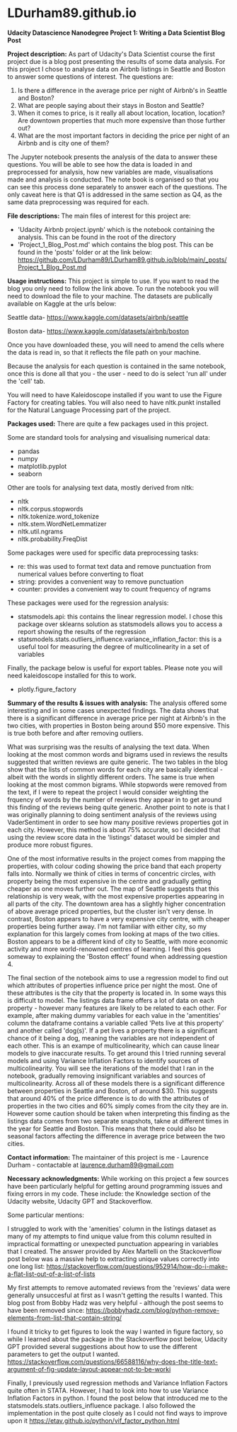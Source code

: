 # LDurham89.github.io

__Udacity Datascience Nanodegree Project 1: Writing a Data Scientist Blog Post__


__Project description:__ As part of Udacity's Data Scientist course the first project due is a blog post presenting the results of some data analysis.
For this project I chose to analyse data on Airbnb listings in Seattle and Boston to answer some questions of interest. The questions are:

1) Is there a difference in the average price per night of Airbnb's in Seattle and Boston?
2) What are people saying about their stays in Boston and Seattle?
3) When it comes to price, is it really all about location, location, location? Are downtown properties that much more expensive than those further out?
4) What are the most important factors in deciding the price per night of an Airbnb and is city one of them?

The Jupyter notebook presents the analysis of the data to answer these questions. You will be able to see how the data is loaded in and preprocessed
for analysis, how new variables are made, visualisations made and analysis is conducted. The note book is organised so that you can see this process done separately 
to answer each of the questions. The only caveat here is that Q1 is addressed in the same section as Q4, as the same data preprocessing was required for each.  

__File descriptions:__ The main files of interest for this project are:
- 'Udacity Airbnb project.ipynb' which is the notebook containing the analysis. This can be found in the root of the directory
- 'Project_1_Blog_Post.md' which contains the blog post. This can be found in the 'posts' folder or at the link below:
https://github.com/LDurham89/LDurham89.github.io/blob/main/_posts/Project_1_Blog_Post.md
 
__Usage instructions:__ This project is simple to use. If you want to read the blog you only need to follow the link above. To run the notebook
you will need to download the file to your machine. The datasets are publically available on Kaggle at the urls below:

Seattle data-
https://www.kaggle.com/datasets/airbnb/seattle

Boston data-
https://www.kaggle.com/datasets/airbnb/boston

Once you have downloaded these, you will need to amend the cells where the data is read in, so that it reflects the file path on your machine.

Because the analysis for each question is contained in the same notebook, once this is done all that you - the user - need to do is select 'run all' under the 'cell' tab.

You will need to have Kaleidoscope installed if you want to use the Figure Factory for creating tables.
You will also need to have nltk.punkt installed for the Natural Language Processing part of the project.

__Packages used:__ There are quite a few packages used in this project.

Some are standard tools for analysing and visualising numerical data:
- pandas
- numpy
- matplotlib.pyplot
- seaborn

Other are tools for analysing text data, mostly derived from nltk:
- nltk
- nltk.corpus.stopwords
- nltk.tokenize.word_tokenize
- nltk.stem.WordNetLemmatizer
- nltk.util.ngrams
- nltk.probability.FreqDist

Some packages were used for specific data preprocessing tasks:

- re: this was used to format text data and remove punctuation from numerical values before converting to float
- string: provides a convenient way to remove punctuation
- counter: provides a convenient way to count frequency of ngrams

These packages were used for the regression analysis:
- statsmodels.api: this contains the linear regression model. I chose this package over sklearns solution as statsmodels allows you to access a report showing the results of the regression
- statsmodels.stats.outliers_influence.variance_inflation_factor: this is a useful tool for measuring the degree of multicolinearity in a set of variables

Finally, the package below is useful for export tables. Please note you will need kaleidoscope installed for this to work.
- plotly.figure_factory

__Summary of the results & issues with analysis:__ The analysis offered some interesting and in some cases unexpected findings. The data shows that there is a 
significant difference in average price per night at Airbnb's in the two cities, with properties in Boston being around $50 more expensive. This is
true both before and after removing outliers.

What was surprising was the results of analysing the text data. When looking at the most common words and bigrams used in reviews the results
suggested that written reviews are quite generic. The two tables in the blog show that the lists of common words for each city are basically
identical - albeit with the words in slightly different orders. The same is true when looking at the most common bigrams. While stopwords were removed
from the text, if I were to repeat the project I would consider weighting the frquency of words by the number of reviews they appear in to get around this finding 
of the reviews being quite generic. Another point to note is that I was originally planning to doing sentiment analysis of the reviews using VaderSentiment in order to 
see how many positive reviews properties got in each city. However, this method is about 75% accurate, so I decided that using the review score data in the 'listings'
dataset would be simpler and produce more robust figures.

One of the most informative results in the project comes from mapping the properties, with colour coding showing the price band that each property
falls into. Normally we think of cities in terms of concentric circles, with property being the most expensive in the centre and gradually 
getting cheaper as one moves further out. The map of Seattle suggests that this relationship is very weak, with the most expensive properties
appearing in all parts of the city. The downtown area has a slightly higher concentration of above average priced properties, but the cluster
isn't very dense. In contrast, Boston appears to have a very expensive city centre, with cheaper properties being further away. I'm not familiar with
either city, so my explanation for this largely comes from looking at maps of the two cities. Boston appears to be a different kind of city to 
Seattle, with more economic activity and more world-renowned centres of learning. I feel this goes someway to explaining the 'Boston effect'
found when addressing question 4.

The final section of the notebook aims to use a regression model to find out which attributes of properties influence price per night the most.
One of these attributes is the city that the property is located in. In some ways this is difficult to model. The listings data frame offers
a lot of data on each property - however many features are likely to be related to each other. For example, after making dummy variables for
each value in the 'amentities' column the dataframe contains a variable called 'Pets live at this property' and another called 'dog(s)'. If a 
pet lives a property there is a significant chance of it being a dog, meaning the variables are not independent of each other. This is an exampe of multicolinearity,
which can cause linear models to give inaccurate results. To get around this I tried running several models and using Variance Inflation Factors
to identify sources of multicolinearity. You will see the iterations of the model that I ran in the notebook, gradually removing insignificant variables
and sources of multicolinearity. Across all of these models there is a significant difference between properties in Seattle and Boston, of around $30.
This suggests that around 40% of the price difference is to do with the attributes of properties in the two cities and 60% simply comes from the city they are in.
However some caution should be taken when interpreting this finding as the listings data comes from two separate snapshots, takne at different times in the year for Seattle and Boston. This means that there could also be seasonal factors affecting the difference in average price between the two cities.


__Contact information:__ The maintainer of this project is me - Laurence Durham - contactable at laurence.durham89@gmail.com

__Necessary acknowledgments:__ While working on this project a few sources have been particularly helpful for getting around programming issues
and fixing errors in my code. These include: the Knowledge section of the Udacity website, Udacity GPT and Stackoverflow.

Some particular mentions:

I struggled to work with the 'amenities' column in the listings dataset as many of my attempts to find unique value from this column resulted in impractical formatting or unexpected punctuation appearing in variables that I created. The answer provided by Alex Martelli on the Stackoverflow post below was a massive help to extracting unique values correctly into one long list:
https://stackoverflow.com/questions/952914/how-do-i-make-a-flat-list-out-of-a-list-of-lists

My first attempts to remove automated reviews from the 'reviews' data were generally unsuccesful at first as I wasn't getting the results I wanted.
This blog post from Bobby Hadz was very helpful - although the post seems to have been removed since:
https://bobbyhadz.com/blog/python-remove-elements-from-list-that-contain-string/

I found it tricky to get figures to look the way I wanted in figure factory, so while I learned about the package in the Stackoverflow post below, Udacity GPT provided several suggestions about how to use the different parameters to get the output I wanted.
https://stackoverflow.com/questions/66588116/why-does-the-title-text-argument-of-fig-update-layout-appear-not-to-be-worki

Finally, I previously used regression methods and Variance Inflation Factors quite often in STATA. However, I had to look into how to use Variance Inflation Factors in python. I found the post below that introduced me to the statsmodels.stats.outliers_influence package. I also followed the implementation in the post quite closely as I could not find ways to improve upon it
https://etav.github.io/python/vif_factor_python.html
